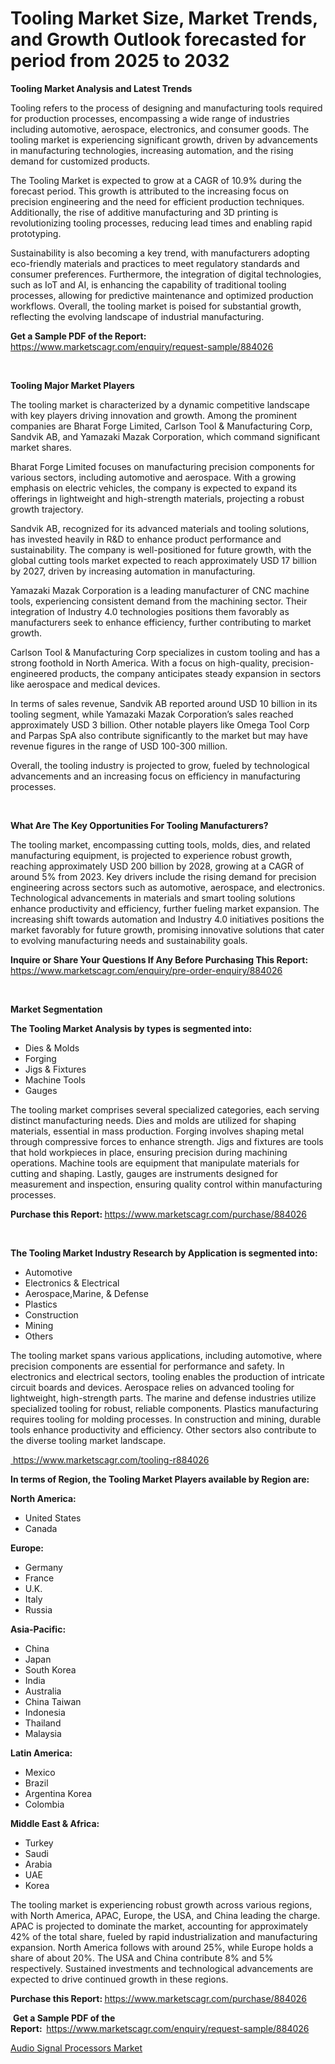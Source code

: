 <p><h1>Tooling Market Size, Market Trends, and Growth Outlook forecasted for period from 2025 to 2032</h1></p><p><strong>Tooling Market Analysis and Latest Trends</strong></p>
<p><p>Tooling refers to the process of designing and manufacturing tools required for production processes, encompassing a wide range of industries including automotive, aerospace, electronics, and consumer goods. The tooling market is experiencing significant growth, driven by advancements in manufacturing technologies, increasing automation, and the rising demand for customized products. </p><p>The Tooling Market is expected to grow at a CAGR of 10.9% during the forecast period. This growth is attributed to the increasing focus on precision engineering and the need for efficient production techniques. Additionally, the rise of additive manufacturing and 3D printing is revolutionizing tooling processes, reducing lead times and enabling rapid prototyping. </p><p>Sustainability is also becoming a key trend, with manufacturers adopting eco-friendly materials and practices to meet regulatory standards and consumer preferences. Furthermore, the integration of digital technologies, such as IoT and AI, is enhancing the capability of traditional tooling processes, allowing for predictive maintenance and optimized production workflows. Overall, the tooling market is poised for substantial growth, reflecting the evolving landscape of industrial manufacturing.</p></p>
<p><strong>Get a Sample PDF of the Report:&nbsp;</strong> <a href="https://www.marketscagr.com/enquiry/request-sample/884026?utm_campaign=3228&utm_medium=2&utm_source=Github&utm_content=ia&utm_term=08042025&utm_id=tooling">https://www.marketscagr.com/enquiry/request-sample/884026</a></p>
<p>&nbsp;</p>
<p><strong>Tooling Major Market Players</strong></p>
<p><p>The tooling market is characterized by a dynamic competitive landscape with key players driving innovation and growth. Among the prominent companies are Bharat Forge Limited, Carlson Tool & Manufacturing Corp, Sandvik AB, and Yamazaki Mazak Corporation, which command significant market shares.</p><p>Bharat Forge Limited focuses on manufacturing precision components for various sectors, including automotive and aerospace. With a growing emphasis on electric vehicles, the company is expected to expand its offerings in lightweight and high-strength materials, projecting a robust growth trajectory.</p><p>Sandvik AB, recognized for its advanced materials and tooling solutions, has invested heavily in R&D to enhance product performance and sustainability. The company is well-positioned for future growth, with the global cutting tools market expected to reach approximately USD 17 billion by 2027, driven by increasing automation in manufacturing.</p><p>Yamazaki Mazak Corporation is a leading manufacturer of CNC machine tools, experiencing consistent demand from the machining sector. Their integration of Industry 4.0 technologies positions them favorably as manufacturers seek to enhance efficiency, further contributing to market growth.</p><p>Carlson Tool & Manufacturing Corp specializes in custom tooling and has a strong foothold in North America. With a focus on high-quality, precision-engineered products, the company anticipates steady expansion in sectors like aerospace and medical devices.</p><p>In terms of sales revenue, Sandvik AB reported around USD 10 billion in its tooling segment, while Yamazaki Mazak Corporation’s sales reached approximately USD 3 billion. Other notable players like Omega Tool Corp and Parpas SpA also contribute significantly to the market but may have revenue figures in the range of USD 100-300 million. </p><p>Overall, the tooling industry is projected to grow, fueled by technological advancements and an increasing focus on efficiency in manufacturing processes.</p></p>
<p>&nbsp;</p>
<p><strong>What Are The Key Opportunities For Tooling Manufacturers?</strong></p>
<p><p>The tooling market, encompassing cutting tools, molds, dies, and related manufacturing equipment, is projected to experience robust growth, reaching approximately USD 200 billion by 2028, growing at a CAGR of around 5% from 2023. Key drivers include the rising demand for precision engineering across sectors such as automotive, aerospace, and electronics. Technological advancements in materials and smart tooling solutions enhance productivity and efficiency, further fueling market expansion. The increasing shift towards automation and Industry 4.0 initiatives positions the market favorably for future growth, promising innovative solutions that cater to evolving manufacturing needs and sustainability goals.</p></p>
<p><strong>Inquire or Share Your Questions If Any Before Purchasing This Report:</strong> <a href="https://www.marketscagr.com/enquiry/pre-order-enquiry/884026?utm_campaign=3228&utm_medium=2&utm_source=Github&utm_content=ia&utm_term=08042025&utm_id=tooling">https://www.marketscagr.com/enquiry/pre-order-enquiry/884026</a></p>
<p>&nbsp;</p>
<p><strong>Market Segmentation</strong></p>
<p><strong>The Tooling Market Analysis by types is segmented into:</strong></p>
<p><ul><li>Dies & Molds</li><li>Forging</li><li>Jigs & Fixtures</li><li>Machine Tools</li><li>Gauges</li></ul></p>
<p><p>The tooling market comprises several specialized categories, each serving distinct manufacturing needs. Dies and molds are utilized for shaping materials, essential in mass production. Forging involves shaping metal through compressive forces to enhance strength. Jigs and fixtures are tools that hold workpieces in place, ensuring precision during machining operations. Machine tools are equipment that manipulate materials for cutting and shaping. Lastly, gauges are instruments designed for measurement and inspection, ensuring quality control within manufacturing processes.</p></p>
<p><strong>Purchase this Report:&nbsp;</strong><a href="https://www.marketscagr.com/purchase/884026?utm_campaign=3228&utm_medium=2&utm_source=Github&utm_content=ia&utm_term=08042025&utm_id=tooling">https://www.marketscagr.com/purchase/884026</a></p>
<p>&nbsp;</p>
<p><strong>The Tooling Market Industry Research by Application is segmented into:</strong></p>
<p><ul><li>Automotive</li><li>Electronics & Electrical</li><li>Aerospace,Marine, & Defense</li><li>Plastics</li><li>Construction</li><li>Mining</li><li>Others</li></ul></p>
<p><p>The tooling market spans various applications, including automotive, where precision components are essential for performance and safety. In electronics and electrical sectors, tooling enables the production of intricate circuit boards and devices. Aerospace relies on advanced tooling for lightweight, high-strength parts. The marine and defense industries utilize specialized tooling for robust, reliable components. Plastics manufacturing requires tooling for molding processes. In construction and mining, durable tools enhance productivity and efficiency. Other sectors also contribute to the diverse tooling market landscape.</p></p>
<p><a href="https://www.marketscagr.com/tooling-r884026?utm_campaign=3228&utm_medium=2&utm_source=Github&utm_content=ia&utm_term=08042025&utm_id=tooling">&nbsp;https://www.marketscagr.com/tooling-r884026</a></p>
<p><strong>In terms of Region, the Tooling Market Players available by Region are:</strong></p>
<p>
    <p> <strong> North America: </strong>
        <ul>
            <li>United States</li>
            <li>Canada</li>
        </ul>
        </p> 
    <p> <strong> Europe: </strong>
        <ul>
            <li>Germany</li>
            <li>France</li>
            <li>U.K.</li>
            <li>Italy</li>
            <li>Russia</li>
        </ul>
        </p> 
    <p> <strong> Asia-Pacific: </strong>
        <ul>
            <li>China</li>
            <li>Japan</li>
            <li>South Korea</li>
            <li>India</li>
            <li>Australia</li>
            <li>China Taiwan</li>
            <li>Indonesia</li>
            <li>Thailand</li>
            <li>Malaysia</li>
        </ul>
        </p> 
    <p> <strong> Latin America: </strong>
        <ul>
            <li>Mexico</li>
            <li>Brazil</li>
            <li>Argentina Korea</li>
            <li>Colombia</li>
        </ul>
        </p> 
    <p> <strong> Middle East & Africa: </strong>
        <ul>
            <li>Turkey</li>
            <li>Saudi</li>
            <li>Arabia</li>
            <li>UAE</li>
            <li>Korea</li>
        </ul>
    </p>
    </p>
<p><p>The tooling market is experiencing robust growth across various regions, with North America, APAC, Europe, the USA, and China leading the charge. APAC is projected to dominate the market, accounting for approximately 42% of the total share, fueled by rapid industrialization and manufacturing expansion. North America follows with around 25%, while Europe holds a share of about 20%. The USA and China contribute 8% and 5% respectively. Sustained investments and technological advancements are expected to drive continued growth in these regions.</p></p>
<p><strong>Purchase this Report: </strong><a href="https://www.marketscagr.com/purchase/884026?utm_campaign=3228&utm_medium=2&utm_source=Github&utm_content=ia&utm_term=08042025&utm_id=tooling">https://www.marketscagr.com/purchase/884026</a></p>
<p>&nbsp;<strong>Get a Sample PDF of the Report:&nbsp;&nbsp;</strong><a href="https://www.marketscagr.com/enquiry/request-sample/884026?utm_campaign=3228&utm_medium=2&utm_source=Github&utm_content=ia&utm_term=08042025&utm_id=tooling">https://www.marketscagr.com/enquiry/request-sample/884026</a></p>
<p><strong></strong></p>
<p><p><a href="https://github.com/shrebasokib/Market-Research-Report-List-1/blob/main/audio-signal-processors-market.md?utm_campaign=3228&utm_medium=2&utm_source=Github&utm_content=ia&utm_term=08042025&utm_id=tooling">Audio Signal Processors Market</a></p></p>